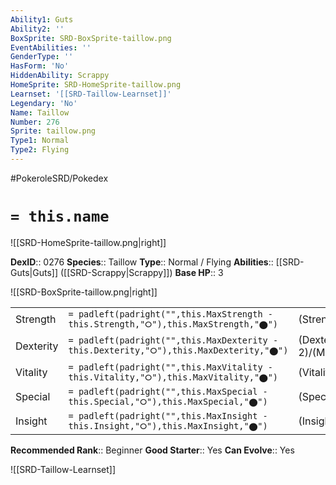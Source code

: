 ```yaml
---
Ability1: Guts
Ability2: ''
BoxSprite: SRD-BoxSprite-taillow.png
EventAbilities: ''
GenderType: ''
HasForm: 'No'
HiddenAbility: Scrappy
HomeSprite: SRD-HomeSprite-taillow.png
Learnset: '[[SRD-Taillow-Learnset]]'
Legendary: 'No'
Name: Taillow
Number: 276
Sprite: taillow.png
Type1: Normal
Type2: Flying
---
```


#PokeroleSRD/Pokedex

# `= this.name`

![[SRD-HomeSprite-taillow.png|right]]

**DexID**:: 0276
**Species**:: Taillow
**Type**:: Normal / Flying
**Abilities**:: [[SRD-Guts|Guts]] ([[SRD-Scrappy|Scrappy]])
**Base HP**:: 3

![[SRD-BoxSprite-taillow.png|right]]

|           |                                                                                        |                                          |
| --------- | -------------------------------------------------------------------------------------- | ---------------------------------------- |
| Strength  | `= padleft(padright("",this.MaxStrength - this.Strength,"⭘"),this.MaxStrength,"⬤")`    | (Strength::2)/(MaxStrength::4)   |
| Dexterity | `= padleft(padright("",this.MaxDexterity - this.Dexterity,"⭘"),this.MaxDexterity,"⬤")` | (Dexterity:: 2)/(MaxDexterity::5) |
| Vitality  | `= padleft(padright("",this.MaxVitality - this.Vitality,"⭘"),this.MaxVitality,"⬤")`    | (Vitality::1)/(MaxVitality::3)   |
| Special   | `= padleft(padright("",this.MaxSpecial - this.Special,"⭘"),this.MaxSpecial,"⬤")`       | (Special::1)/(MaxSpecial::3)     |
| Insight   | `= padleft(padright("",this.MaxInsight - this.Insight,"⭘"),this.MaxInsight,"⬤")`       | (Insight::1)/(MaxInsight::3)     |

**Recommended Rank**:: Beginner
**Good Starter**:: Yes
**Can Evolve**:: Yes

![[SRD-Taillow-Learnset]]